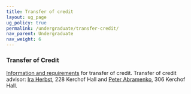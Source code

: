 ```yaml
---
title: Transfer of credit
layout: ug_page
ug_policy: true
permalink: /undergraduate/transfer-credit/
nav_parent: Undergraduate
nav_weight: 6
---
```

<h3>Transfer of Credit</h3>

<p><a href="http://college.artsandsciences.virginia.edu/transfer-credit">Information and requirements</a>&nbsp;for transfer of credit. Transfer of credit advisor: <a href="http://www.math.virginia.edu/people/iwh">Ira Herbst</a>, 228&nbsp;Kerchof Hall and <a href="mailto:pa8e@virginia.edu">Peter Abramenko</a>, 306 Kerchof Hall.</p>
